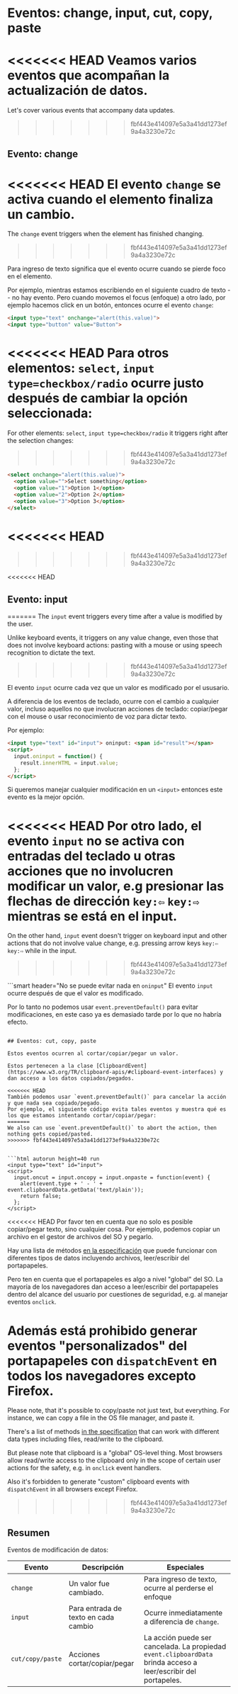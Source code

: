 # Eventos: change, input, cut, copy, paste

<<<<<<< HEAD
Veamos varios eventos que acompañan la actualización de datos.
=======
Let's cover various events that accompany data updates.
>>>>>>> fbf443e414097e5a3a41dd1273ef9a4a3230e72c

## Evento: change

<<<<<<< HEAD
El evento `change` se activa cuando el elemento finaliza un cambio.
=======
The `change` event triggers when the element has finished changing.
>>>>>>> fbf443e414097e5a3a41dd1273ef9a4a3230e72c

Para ingreso de texto significa que el evento ocurre cuando se pierde foco en el elemento.

Por ejemplo, mientras estamos escribiendo en el siguiente cuadro de texto -- no hay evento. Pero cuando movemos el focus (enfoque) a otro lado, por ejemplo hacemos click en un botón, entonces ocurre el evento `change`:

```html autorun height=40 run
<input type="text" onchange="alert(this.value)">
<input type="button" value="Button">
```

<<<<<<< HEAD
Para otros elementos: `select`, `input type=checkbox/radio` ocurre justo después de cambiar la opción seleccionada:
=======
For other elements: `select`, `input type=checkbox/radio` it triggers right after the selection changes:
>>>>>>> fbf443e414097e5a3a41dd1273ef9a4a3230e72c

```html autorun height=40 run
<select onchange="alert(this.value)">
  <option value="">Select something</option>
  <option value="1">Option 1</option>
  <option value="2">Option 2</option>
  <option value="3">Option 3</option>
</select>
```
<<<<<<< HEAD
=======

>>>>>>> fbf443e414097e5a3a41dd1273ef9a4a3230e72c


<<<<<<< HEAD
## Evento: input
=======
The `input` event triggers every time after a value is modified by the user.

Unlike keyboard events, it triggers on any value change, even those that does not involve keyboard actions: pasting with a mouse or using speech recognition to dictate the text.
>>>>>>> fbf443e414097e5a3a41dd1273ef9a4a3230e72c

El evento `input` ocurre cada vez que un valor es modificado por el ususario.

A diferencia de los eventos de teclado, ocurre con el cambio a cualquier valor, incluso aquellos no que involucran acciones de teclado: copiar/pegar con el mouse o usar reconocimiento de voz para dictar texto.

Por ejemplo:

```html autorun height=40 run
<input type="text" id="input"> oninput: <span id="result"></span>
<script>
  input.oninput = function() {
    result.innerHTML = input.value;
  };
</script>
```

Si queremos manejar cualquier modificación en un `<input>` entonces este evento es la mejor opción.

<<<<<<< HEAD
Por otro lado, el evento `input` no se activa con entradas del teclado u otras acciones que no involucren modificar un valor, e.g presionar las flechas de dirección `key:⇦` `key:⇨` mientras se está en el input.
=======
On the other hand, `input` event doesn't trigger on keyboard input and other actions that do not involve value change, e.g. pressing arrow keys `key:⇦` `key:⇨` while in the input.
>>>>>>> fbf443e414097e5a3a41dd1273ef9a4a3230e72c

```smart header="No se puede evitar nada en `oninput`"
El evento `input` ocurre después de que el valor es modificado.

Por lo tanto no podemos usar `event.preventDefault()` para evitar modificaciones, en este caso ya es demasiado tarde por lo que no habría efecto.
```

## Eventos: cut, copy, paste

Estos eventos ocurren al cortar/copiar/pegar un valor.

Estos pertenecen a la clase [ClipboardEvent](https://www.w3.org/TR/clipboard-apis/#clipboard-event-interfaces) y dan acceso a los datos copiados/pegados.

<<<<<<< HEAD
También podemos usar `event.preventDefault()` para cancelar la acción y que nada sea copiado/pegado.
Por ejemplo, el siguiente código evita tales eventos y muestra qué es los que estamos intentando cortar/copiar/pegar:
=======
We also can use `event.preventDefault()` to abort the action, then nothing gets copied/pasted.
>>>>>>> fbf443e414097e5a3a41dd1273ef9a4a3230e72c


```html autorun height=40 run
<input type="text" id="input">
<script>
  input.oncut = input.oncopy = input.onpaste = function(event) {
    alert(event.type + ' - ' + event.clipboardData.getData('text/plain'));
    return false;
  };
</script>
```

<<<<<<< HEAD
Por favor ten en cuenta que no solo es posible copiar/pegar texto, sino cualquier cosa. Por ejemplo, podemos copiar un archivo en el gestor de archivos del SO y pegarlo.

Hay una lista de métodos [en la especificación](https://www.w3.org/TR/clipboard-apis/#dfn-datatransfer) que puede funcionar con diferentes tipos de datos incluyendo archivos, leer/escribir del portapapeles.

Pero ten en cuenta que el portapapeles es algo a nivel "global" del SO. La mayoría de los navegadores dan acceso a leer/escribir del portapapeles dentro del alcance del usuario por cuestiones de seguridad, e.g. al manejar eventos `onclick`.

Además está prohibido generar eventos "personalizados" del portapapeles con `dispatchEvent` en todos los navegadores excepto Firefox.
=======
Please note, that it's possible to copy/paste not just text, but everything. For instance, we can copy a file in the OS file manager, and paste it.

There's a list of methods [in the specification](https://www.w3.org/TR/clipboard-apis/#dfn-datatransfer) that can work with different data types including files, read/write to the clipboard.

But please note that clipboard is a "global" OS-level thing. Most browsers allow read/write access to the clipboard only in the scope of certain user actions for the safety, e.g. in `onclick` event handlers.

Also it's forbidden to generate "custom" clipboard events with `dispatchEvent` in all browsers except Firefox.
>>>>>>> fbf443e414097e5a3a41dd1273ef9a4a3230e72c

## Resumen

Eventos de modificación de datos:

| Evento | Descripción | Especiales |
|---------|----------|-------------|
| `change`| Un valor fue cambiado. | Para ingreso de texto, ocurre al perderse el enfoque |
| `input` | Para entrada de texto en cada cambio | Ocurre inmediatamente a diferencia de `change`. |
| `cut/copy/paste` | Acciones cortar/copiar/pegar | La acción puede ser cancelada. La propiedad `event.clipboardData` brinda acceso a leer/escribir del portapeles. |
